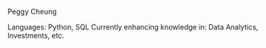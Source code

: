 Peggy Cheung

Languages: Python, SQL
Currently enhancing knowledge in: Data Analytics, Investments, etc.

<!---
peggycheung/peggycheung is a ✨ special ✨ repository because its `README.md` (this file) appears on your GitHub profile.
You can click the Preview link to take a look at your changes.
--->
